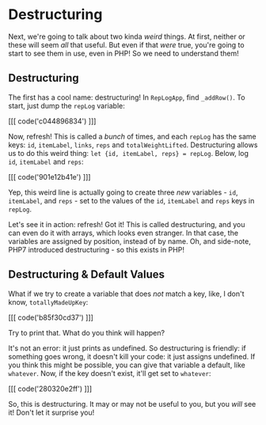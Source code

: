 # Destructuring

Next, we're going to talk about two kinda *weird* things. At first, neither or these
will seem *all* that useful. But even if that *were* true, you're going to start
to see them in use, even in PHP! So we need to understand them!

## Destructuring

The first has a cool name: destructuring! In `RepLogApp`, find `_addRow()`. To start,
just dump the `repLog` variable:

[[[ code('c044896834') ]]]

Now, refresh! This is called a *bunch* of times, and each `repLog` has the same
keys: `id`, `itemLabel`, `links`, `reps` and `totalWeightLifted`. Destructuring
allows us to do this weird thing: `let {id, itemLabel, reps} = repLog`. Below, log
`id`, `itemLabel` and `reps`:

[[[ code('901e12b41e') ]]]

Yep, this weird line is actually going to create three *new* variables - `id`,
`itemLabel`, and `reps` - set to the values of the `id`, `itemLabel` and `reps`
keys in `repLog`.

Let's see it in action: refresh! Got it! This is called destructuring, and you can
even do it with arrays, which looks even stranger. In that case, the variables
are assigned by position, instead of by name. Oh, and side-note, PHP7 introduced
destructuring - so this exists in PHP!

## Destructuring & Default Values

What if we try to create a variable that does *not* match a key, like, I don't know,
`totallyMadeUpKey`:

[[[ code('b85f30cd37') ]]]

Try to print that. What do you think will happen?

It's not an error: it just prints as undefined. So destructuring is friendly: if
something goes wrong, it doesn't kill your code: it just assigns undefined. If you
think this might be possible, you can give that variable a default, like `whatever`.
Now, if the key doesn't exist, it'll get set to `whatever`:

[[[ code('280320e2ff') ]]]

So, this is destructuring. It may or may not be useful to you, but you *will* see
it! Don't let it surprise you!
